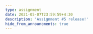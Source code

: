 ```yaml
---
type: assignment
date: 2021-05-07T23:59:59+4:30
description: 'Assignment #5 release!'
hide_from_announcments: true
---
```

